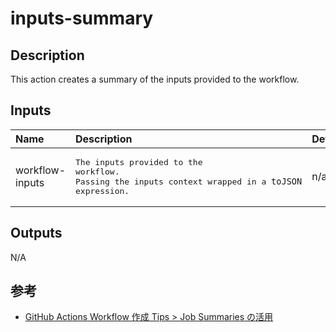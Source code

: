# inputs-summary

<!-- actdocs start -->

## Description

This action creates a summary of the inputs provided to the workflow.

## Inputs

| Name | Description | Default | Required |
| :--- | :---------- | :------ | :------: |
| workflow-inputs | <pre>The inputs provided to the workflow.<br>Passing the inputs context wrapped in a `toJSON` expression.</pre> | n/a | yes |

## Outputs

N/A

<!-- actdocs end -->

## 参考

-   [GitHub Actions Workflow 作成 Tips > Job Summaries の活用](https://engineers.ntt.com/entry/2022/12/21/095303)
